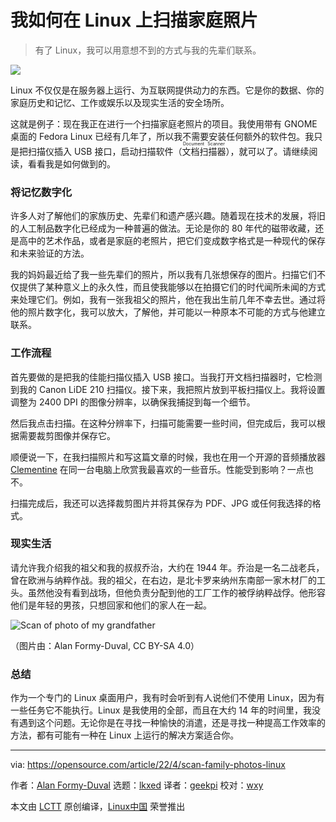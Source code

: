 [#]: subject: "How I scan family photos on Linux"
[#]: via: "https://opensource.com/article/22/4/scan-family-photos-linux"
[#]: author: "Alan Formy-Duval https://opensource.com/users/alanfdoss"
[#]: collector: "lkxed"
[#]: translator: "geekpi"
[#]: reviewer: "wxy"
[#]: publisher: "wxy"
[#]: url: "https://linux.cn/article-14511-1.html"

我如何在 Linux 上扫描家庭照片
======

> 有了 Linux，我可以用意想不到的方式与我的先辈们联系。

![](https://img.linux.net.cn/data/attachment/album/202204/26/090841e6aei8to2a4js0zj.jpg)

Linux 不仅仅是在服务器上运行、为互联网提供动力的东西。它是你的数据、你的家庭历史和记忆、工作或娱乐以及现实生活的安全场所。

这就是例子：现在我正在进行一个扫描家庭老照片的项目。我使用带有 GNOME 桌面的 Fedora Linux 已经有几年了，所以我不需要安装任何额外的软件包。我只是把扫描仪插入 USB 接口，启动扫描软件（<ruby>文档扫描器<rt>Document Scanner</rt></ruby>），就可以了。请继续阅读，看看我是如何做到的。

### 将记忆数字化

许多人对了解他们的家族历史、先辈们和遗产感兴趣。随着现在技术的发展，将旧的人工制品数字化已经成为一种普遍的做法。无论是你的 80 年代的磁带收藏，还是高中的艺术作品，或者是家庭的老照片，把它们变成数字格式是一种现代的保存和未来验证的方法。

我的妈妈最近给了我一些先辈们的照片，所以我有几张想保存的图片。扫描它们不仅提供了某种意义上的永久性，而且使我能够以在拍摄它们的时代闻所未闻的方式来处理它们。例如，我有一张我祖父的照片，他在我出生前几年不幸去世。通过将他的照片数字化，我可以放大，了解他，并可能以一种原本不可能的方式与他建立联系。

### 工作流程

首先要做的是把我的佳能扫描仪插入 USB 接口。当我打开文档扫描器时，它检测到我的 Canon LiDE 210 扫描仪。接下来，我把照片放到平板扫描仪上。我将设置调整为 2400 DPI 的图像分辨率，以确保我捕捉到每一个细节。

然后我点击扫描。在这种分辨率下，扫描可能需要一些时间，但完成后，我可以根据需要裁剪图像并保存它。

顺便说一下，在我扫描照片和写这篇文章的时候，我也在用一个开源的音频播放器 [Clementine][2] 在同一台电脑上欣赏我最喜欢的一些音乐。性能受到影响？一点也不。

扫描完成后，我还可以选择裁剪图片并将其保存为 PDF、JPG 或任何我选择的格式。

### 现实生活

请允许我介绍我的祖父和我的叔叔乔治，大约在 1944 年。乔治是一名二战老兵，曾在欧洲与纳粹作战。我的祖父，在右边，是北卡罗来纳州东南部一家木材厂的工头。虽然他没有看到战场，但他负责分配到他的工厂工作的被俘纳粹战俘。他形容他们是年轻的男孩，只想回家和他们的家人在一起。

![Scan of photo of my grandfather][3]

（图片由：Alan Formy-Duval, CC BY-SA 4.0）

### 总结

作为一个专门的 Linux 桌面用户，我有时会听到有人说他们不使用 Linux，因为有一些任务它不能执行。Linux 是我使用的全部，而且在大约 14 年的时间里，我没有遇到这个问题。无论你是在寻找一种愉快的消遣，还是寻找一种提高工作效率的方法，都有可能有一种在 Linux 上运行的解决方案适合你。

--------------------------------------------------------------------------------

via: https://opensource.com/article/22/4/scan-family-photos-linux

作者：[Alan Formy-Duval][a]
选题：[lkxed][b]
译者：[geekpi](https://github.com/geekpi)
校对：[wxy](https://github.com/wxy)

本文由 [LCTT](https://github.com/LCTT/TranslateProject) 原创编译，[Linux中国](https://linux.cn/) 荣誉推出

[a]: https://opensource.com/users/alanfdoss
[b]: https://github.com/lkxed
[1]: https://opensource.com/sites/default/files/lead-images/camera-photography-film.jpg
[2]: https://opensource.com/life/16/10/4-open-music-players-compared
[3]: https://opensource.com/sites/default/files/2022-04/Scanner_Picture2022.png
